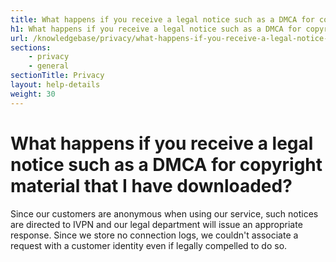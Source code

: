 ```yaml
---
title: What happens if you receive a legal notice such as a DMCA for copyright material that I have downloaded? - IVPN Help
h1: What happens if you receive a legal notice such as a DMCA for copyright material that I have downloaded?
url: /knowledgebase/privacy/what-happens-if-you-receive-a-legal-notice-such-as-a-dmca-for-copyright-material-that-i-have-downloaded/
sections:
    - privacy
    - general
sectionTitle: Privacy
layout: help-details
weight: 30
---
```

# What happens if you receive a legal notice such as a DMCA for copyright material that I have downloaded?

Since our customers are anonymous when using our service, such notices are directed to IVPN and our legal department will issue an appropriate response. Since we store no connection logs, we couldn't associate a request with a customer identity even if legally compelled to do so.
